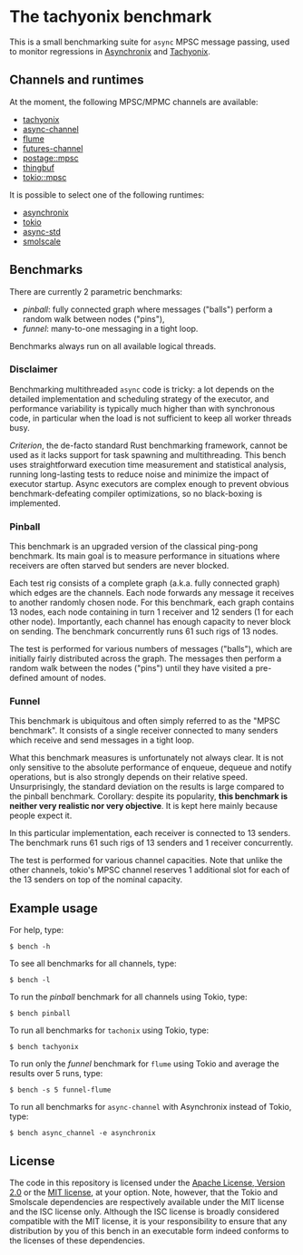 # The tachyonix benchmark

This is a small benchmarking suite for `async` MPSC message passing, used to
monitor regressions in [Asynchronix][asynchronix] and [Tachyonix][tachyonix].


## Channels and runtimes

At the moment, the following MPSC/MPMC channels are available:
- [tachyonix]
- [async-channel]
- [flume]
- [futures-channel]
- [postage::mpsc]
- [thingbuf]
- [tokio::mpsc]

It is possible to select one of the following runtimes:
- [asynchronix]
- [tokio]
- [async-std]
- [smolscale]

[tachyonix]: https://github.com/asynchronics/tachyonix
[async-channel]: https://github.com/smol-rs/async-channel
[flume]: https://github.com/zesterer/flume
[futures-channel]: https://github.com/rust-lang/futures-rs
[postage::mpsc]: https://github.com/austinjones/postage-rs
[thingbuf]: https://github.com/hawkw/thingbuf
[tokio::mpsc]: https://github.com/tokio-rs/tokio
[asynchronix]: https://github.com/asynchronics/asynchronix
[tokio]: https://github.com/tokio-rs/tokio
[async-std]: https://github.com/async-rs/async-std
[smolscale]: https://github.com/geph-official/smolscale


## Benchmarks

There are currently 2 parametric benchmarks:
- *pinball*: fully connected graph where messages ("balls") perform a random
  walk between nodes ("pins"),
- *funnel*: many-to-one messaging in a tight loop.

Benchmarks always run on all available logical threads.


### Disclaimer

Benchmarking multithreaded `async` code is tricky: a lot depends on the detailed
implementation and scheduling strategy of the executor, and performance
variability is typically much higher than with synchronous code, in particular
when the load is not sufficient to keep all worker threads busy.

*Criterion*, the de-facto standard Rust benchmarking framework, cannot be used
as it lacks support for task spawning and multithreading. This bench uses
straightforward execution time measurement and statistical analysis, running
long-lasting tests to reduce noise and minimize the impact of executor startup.
Async executors are complex enough to prevent obvious benchmark-defeating
compiler optimizations, so no black-boxing is implemented.


### Pinball

This benchmark is an upgraded version of the classical ping-pong benchmark. Its
main goal is to measure performance in situations where receivers are often
starved but senders are never blocked.

Each test rig consists of a complete graph (a.k.a. fully connected graph) which
edges are the channels. Each node forwards any message it receives to another
randomly chosen node. For this benchmark, each graph contains 13 nodes, each
node containing in turn 1 receiver and 12 senders (1 for each other node).
Importantly, each channel has enough capacity to never block on sending. The
benchmark concurrently runs 61 such rigs of 13 nodes.

The test is performed for various numbers of messages ("balls"), which are
initially fairly distributed across the graph. The messages then perform a
random walk between the nodes ("pins") until they have visited a pre-defined
amount of nodes.


### Funnel

This benchmark is ubiquitous and often simply referred to as the "MPSC
benchmark". It consists of a single receiver connected to many senders which
receive and send messages in a tight loop.

What this benchmark measures is unfortunately not always clear. It is not only
sensitive to the absolute performance of enqueue, dequeue and notify operations,
but is also strongly depends on their relative speed. Unsurprisingly, the
standard deviation on the results is large compared to the pinball benchmark.
Corollary: despite its popularity, **this benchmark is neither very realistic
nor very objective**. It is kept here mainly because people expect it.

In this particular implementation, each receiver is connected to 13 senders. The
benchmark runs 61 such rigs of 13 senders and 1 receiver concurrently.

The test is performed for various channel capacities. Note that unlike the other
channels, tokio's MPSC channel reserves 1 additional slot for each of the 13
senders on top of the nominal capacity.


## Example usage

For help, type:

```
$ bench -h
```

To see all benchmarks for all channels, type:

```
$ bench -l
```

To run the *pinball* benchmark for all channels using Tokio, type:

```
$ bench pinball
```

To run all benchmarks for `tachonix` using Tokio, type:

```
$ bench tachyonix
```

To run only the *funnel* benchmark for `flume` using Tokio and average the
results over 5 runs, type:

```
$ bench -s 5 funnel-flume
```

To run all benchmarks for `async-channel` with Asynchronix instead of Tokio, type:

```
$ bench async_channel -e asynchronix
```

## License

The code in this repository is licensed under the [Apache License, Version
2.0](LICENSE-APACHE) or the [MIT license](LICENSE-MIT), at your option. Note,
however, that the Tokio and Smolscale dependencies are respectively available
under the MIT license and the ISC license only. Although the ISC license is
broadly considered compatible with the MIT license, it is your responsibility to
ensure that any distribution by you of this bench in an executable form indeed
conforms to the licenses of these dependencies.
